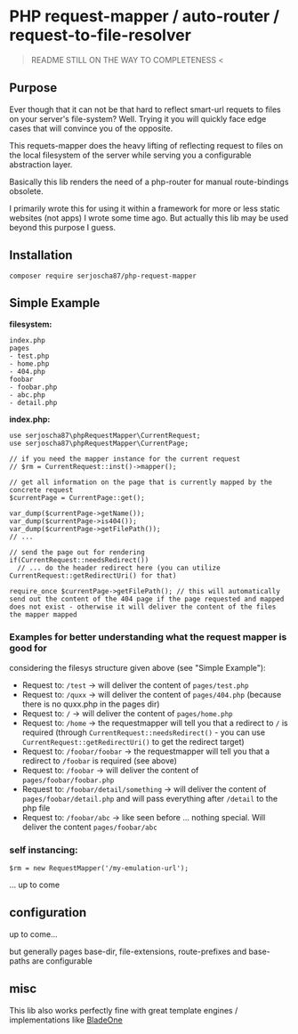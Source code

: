 # PHP request-mapper / auto-router / request-to-file-resolver

> README STILL ON THE WAY TO COMPLETENESS <

## Purpose

Ever though that it can not be that hard to reflect smart-url requets to files on your server's file-system? Well. Trying it you will quickly face edge cases that will convince you of the opposite.

This requets-mapper does the heavy lifting of reflecting request to files on the local filesystem of the server while serving you a configurable abstraction layer.

Basically this lib renders the need of a php-router for manual route-bindings obsolete.

I primarily wrote this for using it within a framework for more or less static websites (not apps) I wrote some time ago. But actually this lib may be used beyond this purpose I guess.

## Installation

``composer require serjoscha87/php-request-mapper``

## Simple Example

**filesystem:**
```
index.php
pages
- test.php
- home.php
- 404.php
foobar
- foobar.php
- abc.php
- detail.php
```

**index.php:**

```
use serjoscha87\phpRequestMapper\CurrentRequest;
use serjoscha87\phpRequestMapper\CurrentPage;

// if you need the mapper instance for the current request
// $rm = CurrentRequest::inst()->mapper(); 

// get all information on the page that is currently mapped by the concrete request
$currentPage = CurrentPage::get();

var_dump($currentPage->getName());
var_dump($currentPage->is404());
var_dump($currentPage->getFilePath());
// ...

// send the page out for rendering
if(CurrentRequest::needsRedirect())
  // ... do the header redirect here (you can utilize CurrentRequest::getRedirectUri() for that)

require_once $currentPage->getFilePath(); // this will automatically send out the content of the 404 page if the page requested and mapped does not exist - otherwise it will deliver the content of the files the mapper mapped
```

### Examples for better understanding what the request mapper is good for

considering the filesys structure given above (see "Simple Example"):

  - Request to: ``/test`` -> will deliver the content of ``pages/test.php``
  - Request to: ``/quxx`` -> will deliver the content of ``pages/404.php`` (because there is no quxx.php in the pages dir)
  - Request to: ``/`` -> will deliver the content of ``pages/home.php``
  - Request to: ``/home`` -> the requestmapper will tell you that a redirect to ``/`` is required (through ``CurrentRequest::needsRedirect()`` - you can use ``CurrentRequest::getRedirectUri()`` to get the redirect target)
  - Request to: ``/foobar/foobar`` -> the requestmapper will tell you that a redirect to ``/foobar`` is required (see above)
  - Request to: ``/foobar`` -> will deliver the content of ``pages/foobar/foobar.php``
  - Request to: ``/foobar/detail/something`` -> will deliver the content of ``pages/foobar/detail.php`` and will pass everything after ``/detail`` to the php file
  - Request to: ``/foobar/abc`` -> like seen before ... nothing special. Will deliver the content ``pages/foobar/abc``

### self instancing:

```
$rm = new RequestMapper('/my-emulation-url');
```

... up to come

## configuration

up to come...

but generally pages base-dir, file-extensions, route-prefixes and base-paths are configurable

## misc

This lib also works perfectly fine with great template engines / implementations like [BladeOne](https://github.com/EFTEC/BladeOne)
